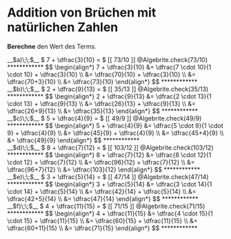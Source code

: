 <!--
version:  0.0.1

language: de

@style
input {
    text-align: center;
}

.flex-container {
    display: flex;
    flex-wrap: wrap;
    align-items: stretch;
    gap: 20px;
}

.flex-child {
    flex: 1;
    min-width: 350px;
    margin-right: 20px;
}

@media (max-width: 400px) {
    .flex-child {
        flex: 100%;
        margin-right: 0;
    }
}
@end

formula: \carry   \textcolor{red}{\scriptsize #1}
formula: \digit   \rlap{\carry{#1}}\phantom{#2}#2
formula: \permil  \text{‰}

import: https://raw.githubusercontent.com/LiaTemplates/Tikz-Jax/main/README.md

script: https://cdn.jsdelivr.net/gh/LiaTemplates/Tikz-Jax@main/dist/index.js

import: https://raw.githubusercontent.com/liaTemplates/algebrite/master/README.md

import: https://raw.githubusercontent.com/LiaTemplates/GGBScript/refs/heads/main/README.md


tags: Bruchrechnung, Addition, sehr leicht, sehr niedrig, Berechne

comment: Addiere Brüche mit natürlichen Zahlen.

author: Martin Lommatzsch

-->




# Addition von Brüchen mit natürlichen Zahlen






**Berechne** den Wert des Terms.



<section class="flex-container">

<div class="flex-child">
<!-- data-solution-button="5"-->
__$a)\;\;$__ $  7 + \dfrac{3}{10} = $ [[  73/10  ]]
@Algebrite.check(73/10)
************
$$
\begin{align*}
7 + \dfrac{3}{10} &= \dfrac{7 \cdot 10}{1 \cdot 10} + \dfrac{3}{10} \\
&= \dfrac{70}{10} + \dfrac{3}{10} \\
&= \dfrac{70+3}{10} \\
&= \dfrac{73}{10}
\end{align*}
$$
************
</div>

<div class="flex-child">
<!-- data-solution-button="5"-->
__$b)\;\;$__ $  2 + \dfrac{9}{13} = $ [[  35/13  ]]
@Algebrite.check(35/13)
************
$$
\begin{align*}
2 + \dfrac{9}{13} &= \dfrac{2 \cdot 13}{1 \cdot 13} + \dfrac{9}{13} \\
&= \dfrac{26}{13} + \dfrac{9}{13} \\
&= \dfrac{26+9}{13} \\
&= \dfrac{35}{13}
\end{align*}
$$
************
</div>

<div class="flex-child">
<!-- data-solution-button="5"-->
__$c)\;\;$__ $  5 + \dfrac{4}{9} = $ [[  49/9  ]]
@Algebrite.check(49/9)
************
$$
\begin{align*}
5 + \dfrac{4}{9} &= \dfrac{5 \cdot 9}{1 \cdot 9} + \dfrac{4}{9} \\
&= \dfrac{45}{9} + \dfrac{4}{9} \\
&= \dfrac{45+4}{9} \\
&= \dfrac{49}{9}
\end{align*}
$$
************
</div>

<div class="flex-child">
<!-- data-solution-button="5"-->
__$d)\;\;$__ $  8 + \dfrac{7}{12} = $ [[  103/12  ]]
@Algebrite.check(103/12)
************
$$
\begin{align*}
8 + \dfrac{7}{12} &= \dfrac{8 \cdot 12}{1 \cdot 12} + \dfrac{7}{12} \\
&= \dfrac{96}{12} + \dfrac{7}{12} \\
&= \dfrac{96+7}{12} \\
&= \dfrac{103}{12}
\end{align*}
$$
************
</div>

<div class="flex-child">
<!-- data-solution-button="5"-->
__$e)\;\;$__ $  3 + \dfrac{5}{14} = $ [[  47/14  ]]
@Algebrite.check(47/14)
************
$$
\begin{align*}
3 + \dfrac{5}{14} &= \dfrac{3 \cdot 14}{1 \cdot 14} + \dfrac{5}{14} \\
&= \dfrac{42}{14} + \dfrac{5}{14} \\
&= \dfrac{42+5}{14} \\
&= \dfrac{47}{14}
\end{align*}
$$
************
</div>

<div class="flex-child">
<!-- data-solution-button="5"-->
__$f)\;\;$__ $  4 + \dfrac{11}{15} = $ [[  71/15  ]]
@Algebrite.check(71/15)
************
$$
\begin{align*}
4 + \dfrac{11}{15} &= \dfrac{4 \cdot 15}{1 \cdot 15} + \dfrac{11}{15} \\
&= \dfrac{60}{15} + \dfrac{11}{15} \\
&= \dfrac{60+11}{15} \\
&= \dfrac{71}{15}
\end{align*}
$$
************
</div>

</section>





